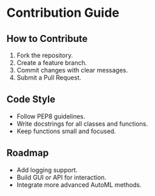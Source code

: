 # Contribution Guide

## How to Contribute
1. Fork the repository.
2. Create a feature branch.
3. Commit changes with clear messages.
4. Submit a Pull Request.

## Code Style
- Follow PEP8 guidelines.
- Write docstrings for all classes and functions.
- Keep functions small and focused.

## Roadmap
- Add logging support.
- Build GUI or API for interaction.
- Integrate more advanced AutoML methods.
